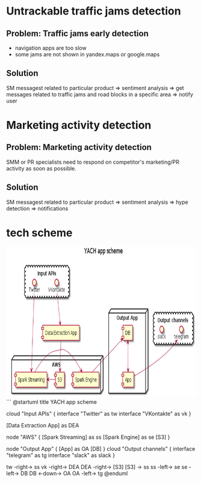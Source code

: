 # Untrackable traffic jams detection
## Problem: Traffic jams early detection
- navigation apps are too slow
- some jams are not shown in yandex.maps or google.maps

## Solution
SM messagest related to particular product => sentiment analysis => get messages related to traffic jams and road blocks in a specific area => notify user

# Marketing activity detection
## Problem: Marketing activity detection
SMM or PR specialists need to respond on competitor's marketing/PR activity as soon as possible.

## Solution
SM messagest related to particular product => sentiment analysis => hype detection => notifications

# tech scheme
<img src="https://github.com/BigDataHSE2016/m03-nis-yach-team/blob/master/docs/img/tech-scheme-general-land.png?raw=true" height="400">
```
@startuml
title YACH app scheme

cloud "Input APIs" {
    interface "Twitter" as tw
    interface "VKontakte" as vk 
}

[Data Extraction App] as DEA

node "AWS" {
    [Spark Streaming] as ss
    [Spark Engine] as se
    [S3]
}

node "Output App" {
    [App] as OA
    [DB]
}
cloud "Output channels" {
    interface "telegram" as tg
    interface "slack" as slack 
}

tw -right-> ss
vk -right-> DEA
DEA -right-> [S3]
[S3] -> ss
ss -left-> se 
se -left-> DB
DB <-down-> OA
OA -left-> tg
@enduml
```
